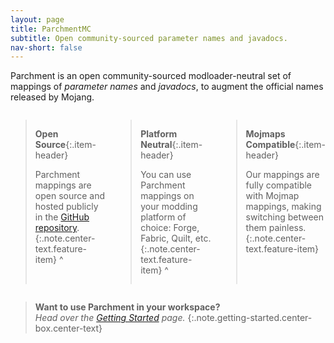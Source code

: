 ```yaml
---
layout: page
title: ParchmentMC
subtitle: Open community-sourced parameter names and javadocs.
nav-short: false
---
```


<style>
.center-text {
    text-align: center;
}

.center-box {
    max-width: fit-content;
    margin-left: auto;
    margin-right: auto;
}

.getting-started {
    background-color: rgba(2, 138, 15, 0.1);
}

.features-container {
    gap: 1em;
    display: grid;
    grid-template-columns: repeat(3, 1fr);
    margin: 1em auto;
}

.feature-item {
    margin: 0;
    padding-left: 0.6em;
    padding-right: 0.6em;
    font-size: 0.9em;
    background-color: rgba(247, 235, 90, 0.1);
}

.feature-item * {
    margin-top: 0.5em;
    margin-bottom: 0.5em;
}

.item-header {
    font-size: 1.1em;
}

@media (max-width: 719px) {
    .features-container {
        grid-template-columns: 1fr;
        grid-template-rows: repeat(3, 1fr);
    }
}
</style>

Parchment is an open community-sourced modloader-neutral set of mappings of _parameter names_ and _javadocs_, to augment the official names released by Mojang.

<div class="features-container" markdown="1">

> <i class="fas fa-door-open"></i> **Open Source**{:.item-header}
>
> Parchment mappings are open source and hosted publicly in the [GitHub repository][mappings-repo].
{:.note.center-text.feature-item}
^

> <i class="fas fa-th-large"></i> **Platform Neutral**{:.item-header}
>
> You can use Parchment mappings on your modding platform of choice: Forge, Fabric, Quilt, etc.
{:.note.center-text.feature-item}
^

> <i class="fas fa-sync-alt"></i> **Mojmaps Compatible**{:.item-header}
>
> Our mappings are fully compatible with Mojmap mappings, making switching between them painless.
{:.note.center-text.feature-item}

</div>

> **Want to use Parchment in your workspace?** \
> _Head over the [Getting Started][getting-started] page._
{:.note.getting-started.center-box.center-text}

[getting-started]: /docs/getting-started
[mappings-repo]: https://github.com/ParchmentMC/Parchment

